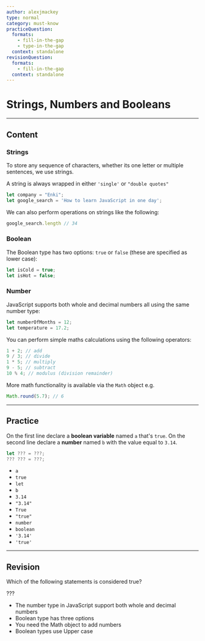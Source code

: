 ```yaml
---
author: alexjmackey
type: normal
category: must-know
practiceQuestion:
  formats:
    - fill-in-the-gap
    - type-in-the-gap
  context: standalone
revisionQuestion:
  formats:
    - fill-in-the-gap
  context: standalone
---
```


#  Strings, Numbers and Booleans


---

## Content


### Strings

To store any sequence of characters, whether its one letter or multiple sentences, we use strings.

A string is always wrapped in either `'single'` or `"double quotes"`

```javascript
let company = "Enki";
let google_search = 'How to learn JavaScript in one day';
```

We can also perform operations on strings like the following:

```javascript
google_search.length // 34
```


### Boolean

The Boolean type has two options: `true` or `false` (these are specified as lower case):

```javascript
let isCold = true;
let isHot = false;
```

### Number

JavaScript supports both whole and decimal numbers all using the same number type:

```javascript
let numberOfMonths = 12;
let temperature = 17.2;
```

You can perform simple maths calculations using the following operators:

```javascript
1 + 2; // add
9 / 3; // divide
1 * 5; // multiply
9 - 5; // subtract
10 % 4; // modulus (division remainder)
```

More math functionality is available via the `Math` object e.g.

```javascript
Math.round(5.7); // 6
```

---

## Practice

On the first line declare a **boolean variable** named `a` that's `true`.
On the second line declare a **number** named `b` with the value equal to `3.14`.

```javascript
let ??? = ???;
??? ??? = ???;
```

- `a`
- `true`
- `let`
- `b`
- `3.14`
- `"3.14"`
- `True`
- `"true"`
- `number`
- `boolean`
- `'3.14'`
- `'true'`


---

## Revision

Which of the following statements is considered true?

???

- The number type in JavaScript support both whole and decimal numbers
- Boolean type has three options
- You need the Math object to add numbers
- Boolean types use Upper case
